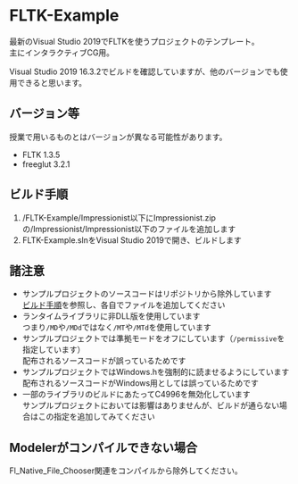 # FLTK-Example

最新のVisual Studio 2019でFLTKを使うプロジェクトのテンプレート。  
主にインタラクティブCG用。  

Visual Studio 2019 16.3.2でビルドを確認していますが、他のバージョンでも使用できると思います。  

## バージョン等

授業で用いるものとはバージョンが異なる可能性があります。  

- FLTK 1.3.5  
- freeglut 3.2.1  

## ビルド手順

1. /FLTK-Example/Impressionist以下にImpressionist.zipの/Impressionist/Impressionist以下のファイルを追加します  
2. FLTK-Example.slnをVisual Studio 2019で開き、ビルドします  

## 諸注意

- サンプルプロジェクトのソースコードはリポジトリから除外しています  
  [ビルド手順](#ビルド手順)を参照し、各自でファイルを追加してください  
- ランタイムライブラリに非DLL版を使用しています  
  つまり`/MD`や`/MDd`ではなく`/MT`や`/MTd`を使用しています  
- サンプルプロジェクトでは準拠モードをオフにしています（`/permissive`を指定しています）  
  配布されるソースコードが誤っているためです  
- サンプルプロジェクトではWindows.hを強制的に読ませるようにしています  
  配布されるソースコードがWindows用としては誤っているためです  
- 一部のライブラリのビルドにあたってC4996を無効化しています  
  サンプルプロジェクトにおいては影響はありませんが、ビルドが通らない場合はこの指定を追加してみてください  

## Modelerがコンパイルできない場合

Fl_Native_File_Chooser関連をコンパイルから除外してください。  
